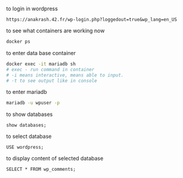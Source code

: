 to login in wordpress
```
https://anakrash.42.fr/wp-login.php?loggedout=true&wp_lang=en_US
```

to see what containers are working now
```sh
docker ps
```

to enter data base container 
```sh
docker exec -it mariadb sh
# exec - run command in container
# -i means interactive, means able to input. 
# -t to see output like in console
```

to enter mariadb
```sh
mariadb -u wpuser -p
```

to show databases
```
show databases;
```

to select database
```
USE wordpress;
```

to display content of selected database
```
SELECT * FROM wp_comments;
```